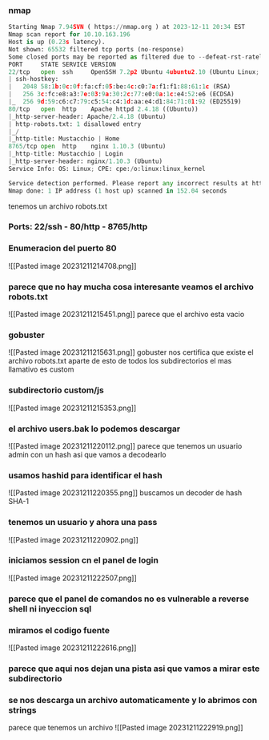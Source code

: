 ### nmap 
```python
Starting Nmap 7.94SVN ( https://nmap.org ) at 2023-12-11 20:34 EST
Nmap scan report for 10.10.163.196
Host is up (0.23s latency).
Not shown: 65532 filtered tcp ports (no-response)
Some closed ports may be reported as filtered due to --defeat-rst-ratelimit
PORT     STATE SERVICE VERSION
22/tcp   open  ssh     OpenSSH 7.2p2 Ubuntu 4ubuntu2.10 (Ubuntu Linux; protocol 2.0)
| ssh-hostkey: 
|   2048 58:1b:0c:0f:fa:cf:05:be:4c:c0:7a:f1:f1:88:61:1c (RSA)
|   256 3c:fc:e8:a3:7e:03:9a:30:2c:77:e0:0a:1c:e4:52:e6 (ECDSA)
|_  256 9d:59:c6:c7:79:c5:54:c4:1d:aa:e4:d1:84:71:01:92 (ED25519)
80/tcp   open  http    Apache httpd 2.4.18 ((Ubuntu))
|_http-server-header: Apache/2.4.18 (Ubuntu)
| http-robots.txt: 1 disallowed entry 
|_/
|_http-title: Mustacchio | Home
8765/tcp open  http    nginx 1.10.3 (Ubuntu)
|_http-title: Mustacchio | Login
|_http-server-header: nginx/1.10.3 (Ubuntu)
Service Info: OS: Linux; CPE: cpe:/o:linux:linux_kernel

Service detection performed. Please report any incorrect results at https://nmap.org/submit/ .
Nmap done: 1 IP address (1 host up) scanned in 152.04 seconds
```
tenemos un archivo robots.txt
### Ports: 22/ssh - 80/http - 8765/http 

### Enumeracion del puerto 80
![[Pasted image 20231211214708.png]]
### parece que no hay mucha cosa interesante veamos el archivo robots.txt
![[Pasted image 20231211215451.png]]
parece que el archivo esta vacio
###  gobuster
![[Pasted image 20231211215631.png]]
gobuster nos certifica que existe el archivo robots.txt aparte de esto de todos los subdirectorios el mas llamativo es custom
### subdirectorio custom/js
![[Pasted image 20231211215353.png]]
### el archivo users.bak lo podemos descargar 
![[Pasted image 20231211220112.png]]
parece que tenemos un usuario admin con un hash asi que vamos a decodearlo

### usamos hashid para identificar el hash
![[Pasted image 20231211220355.png]]
buscamos un decoder de hash SHA-1
### tenemos un usuario y ahora una pass
![[Pasted image 20231211220902.png]]
### iniciamos session cn el panel de login
![[Pasted image 20231211222507.png]]
### parece que el panel de comandos no es vulnerable a reverse shell ni inyeccion sql
### miramos el codigo fuente
![[Pasted image 20231211222616.png]]
### parece que aqui nos dejan una pista asi que vamos a mirar este subdirectorio
### se nos descarga un archivo automaticamente y lo abrimos con strings 
parece que tenemos un archivo 
![[Pasted image 20231211222919.png]]

